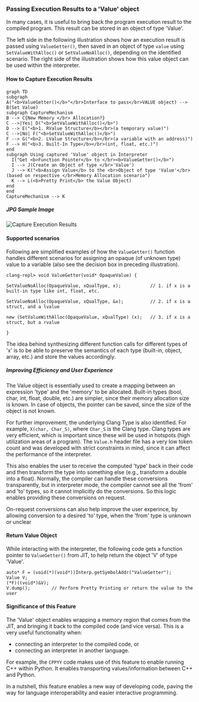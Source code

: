 ### Passing Execution Results to a 'Value' object

In many cases, it is useful to bring back the program execution result to the 
compiled program. This result can be stored in an object of type 'Value'. 

The left side in the following illustration shows how an execution result is 
passed using `ValueGetter()`, then saved in an object of type `value` using 
`SetValueWithAlloc()` or `SetValueNoAlloc()`, depending on the identified 
scenario. The right side of the illustration shows how this value object can be
 used within the interpreter.

#### How to Capture Execution Results

```mermaid
graph TD
subgraph  
A("<b>ValueGetter()</b>"</br>Interface to pass</br>VALUE object) --> B(Set Value)
subgraph CaptureMechanism
B --> C{New Memory </br> Allocation?}
C -->|Yes| D("<b>SetValueWithAlloc()</b>")
D --> E("<b>1. RValue Structure</b></br>(a temporary value)")
C -->|No| F("<b>SetValueWithAlloc()</b>")
F --> G("<b>2. LValue Structure</b></br>(a variable with an address)")
F --> H("<b>3. Built-In Type</b></br>(int, float, etc.)")
end
subgraph Using captured 'Value' object in Interpreter
  I("Get <b>Function Pointer</b> to </br><b>ValueGetter()</b>")
  I --> J(Create an Object of type </br>'Value')
  J --> K("<b>Assign Value</b> to the <br>Object of type 'Value'</br>(based on respective </br>Memory Allocation scenario")
  K --> L(<b>Pretty Print</b> the Value Object)
end
end
CaptureMechanism --> K
```

##### JPG Sample Image

![Capture Execution Results](https://github.com/QuillPusher/drafts/blob/main/img_ExecResults.png)

#### Supported scenarios
Following are simplified examples of how the `ValueGetter()` function handles 
different scenarios for assigning an opaque (of unknown type) value to a 
variable (also see the decision box in preceding illustration).

```
clang-repl> void ValueGetter(void* OpaqueValue) {

SetValueNoAlloc(OpaqueValue, xQualType, x);           // 1. if x is a built-in type like int, float, etc.

SetValueNoAlloc(OpaqueValue, xQualType, &x);          // 2. if x is a struct, and a lvalue

new (SetValueWithAlloc(OpaqueValue, xQualType) (x);   // 3. if x is a struct, but a rvalue

}
```
The idea behind synthesizing different function calls for different types of 
'x' is to be able to preserve the semantics of each type (built-in, object, 
array, etc.) and store the values accordingly.

##### Improving Efficiency and User Experience

The Value object is essentially used to create a mapping between an expression 
'type' and the 'memory' to be allocated. Built-in types (bool, char, int, 
float, double, etc.) are simpler, since their memory allocation size is known. 
In case of objects, the pointer can be saved, since the size of the object is 
not known.

For further improvement, the underlying Clang Type is also identified. For 
example, `X(char, Char_S)`, where `Char_S` is the Clang type. Clang types are 
very efficient, which is important since these will be used in hotspots (high 
utilization areas of a program). The `Value.h` header file has a very low token
 count and was developed with strict constraints in mind, since it can affect 
the performance of the interpreter.

This also enables the user to receive the computed 'type' back in their code 
and then transform the type into something else (e.g., transform a double into 
a float). Normally, the compiler can handle these conversions transparently, 
but in interpreter mode, the compiler cannot see all the 'from' and 'to' types,
 so it cannot implicitly do the conversions. So this logic enables providing 
these conversions on request. 

On-request conversions can also help improve the user experince, by allowing 
conversion to a desired 'to' type, when the 'from' type is unknown or unclear

#### Return Value Object
While interacting with the interpreter, the following code gets a function 
pointer to `ValueGetter()` from JIT, to help return the object 'V' of type 
'Value'.

```
auto* F = (void(*)(void*))Interp.getSymbolAddr("ValueGetter");
Value V;
(*F)((void*)&V);
V.dump();        // Perform Pretty Printing or return the value to the user
```

#### Significance of this Feature

The 'Value' object enables wrapping a memory region that comes from the 
JIT, and bringing it back to the compiled code (and vice versa). 
This is a very useful functionality when:

- connecting an interpreter to the compiled code, or
- connecting an interpreter in another language.

For example, the `CPPYY` code makes use of this feature to enable running 
C++ within Python. It enables transporting values/information between C++ 
and Python.

In a nutshell, this feature enables a new way of developing code, paving the 
way for language interoperability and easier interactive programming.
